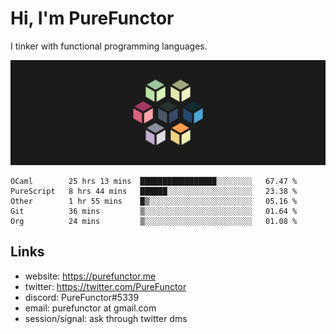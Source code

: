 # Hi, I'm PureFunctor

I tinker with functional programming languages.

![Vitriol Header](./vitriol.png)

<!--START_SECTION:waka-->
```text
OCaml        25 hrs 13 mins  █████████████████░░░░░░░░   67.47 % 
PureScript   8 hrs 44 mins   ██████░░░░░░░░░░░░░░░░░░░   23.38 % 
Other        1 hr 55 mins    █▒░░░░░░░░░░░░░░░░░░░░░░░   05.16 % 
Git          36 mins         ▒░░░░░░░░░░░░░░░░░░░░░░░░   01.64 % 
Org          24 mins         ▒░░░░░░░░░░░░░░░░░░░░░░░░   01.08 % 
```
<!--END_SECTION:waka-->

## Links
+ website: https://purefunctor.me
+ twitter: https://twitter.com/PureFunctor
+ discord: PureFunctor#5339
+ email: purefunctor at gmail.com
+ session/signal: ask through twitter dms
